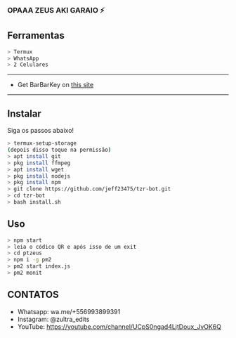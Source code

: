 ### OPAAA ZEUS AKI GARAIO ⚡

## Ferramentas

```bash
> Termux
> WhatsApp
> 2 Celulares
```

---


- Get BarBarKey on [this site](https://mhankbarbar.tech)

---

## Instalar
Siga os passos abaixo!

```bash
> termux-setup-storage
(depois disso toque na permissão)
> apt install git
> pkg install ffmpeg
> apt install wget
> pkg install nodejs
> pkg install npm
> git clone https://github.com/jeff23475/tzr-bot.git
> cd tzr-bot
> bash install.sh
```

## Uso

```bash
> npm start
> leia o códico QR e após isso de um exit
> cd ptzeus
> npm i -g pm2
> pm2 start index.js
> pm2 monit
```


## CONTATOS

- Whatsapp: wa.me/+556993899391
- Instagram: @zultra_edits
- YouTube: https://youtube.com/channel/UCpS0ngad4LjtDoux_JvOK6Q
